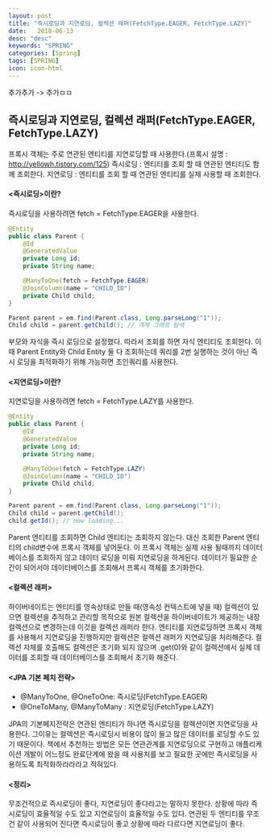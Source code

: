 ```yaml
---
layout: post
title: "즉시로딩과 지연로딩, 컬렉션 래퍼(FetchType.EAGER, FetchType.LAZY)"
date:   2018-06-13
desc: "desc"
keywords: "SPRING"
categories: [Spring]
tags: [SPRING]
icon: icon-html
---
```


추가추가 -> 추가ㅁㅁ
## 즉시로딩과 지연로딩, 컬렉션 래퍼(FetchType.EAGER, FetchType.LAZY)


프록시 객체는 주로 연관된 엔티티를 지연로딩할 때 사용한다.(프록시 설명 : http://yellowh.tistory.com/125)
즉시로딩 : 엔티티를 조회 할 때 연관된 엔티티도 함께 조회한다.
지연로딩 : 엔티티를 조회 할 때 연관된 엔티티를 실제 사용할 때 조회한다.

#### <즉시로딩>이란?
즉시로딩을 사용하려면 fetch = FetchType.EAGER을 사용한다.

```java
@Entity
public class Parent {
    @Id
    @GeneratedValue
    private Long id;
    private String name;

    @ManyToOne(fetch = FetchType.EAGER)
    @JoinColumn(name = "CHILD_ID")
    private Child child;
}

```

```java
Parent parent = em.find(Parent.class, Long.parseLong("1"));
Child child = parent.getChild(); // 객체 그래프 탐색

```

부모와 자식을 즉시 로딩으로 설정했다. 따라서 조회를 하면 자식 엔티티도 조회한다. 이때 Parent Entity와 Child Entity 둘 다 조회하는데 쿼리를 2번 실행하는 것이 아닌 즉시 로딩을 최적화하기 위해 가능하면 조인쿼리를 사용한다.


#### <지연로딩>이란?

지연로딩을 사용하려면 fetch = FetchType.LAZY를 사용한다.


```java
@Entity
public class Parent {
    @Id
    @GeneratedValue
    private Long id;
    private String name;

    @ManyToOne(fetch = FetchType.LAZY)
    @JoinColumn(name = "CHILD_ID")
    private Child child;
}


```

```java
Parent parent = em.find(Parent.class, Long.parseLong("1"));
Child child = parent.getChild();
child.getId(); // now loading...


```


Parent 엔티티를 조회하면 Child 엔티티는 조회하지 않는다.
대신 조회한 Parent 엔티티의 child변수에 프록시 객체를 넣어둔다. 이 프록시 객체는 실제 사용 될때까지 데이터베이스를 조회하지 않고 데이터 로딩을 미뤄 지연로딩을 하게된다.
데이터가 필요한 순간이 되어서야 데이터베이스를 조회해서 프록시 객체를 초기화한다.

#### <컬렉션 래퍼>
하이버네이트는 엔티티를 영속상태로 만들 때(영속성 컨텍스트에 넣을 때) 컬렉션이 있으면 컬렉션을 추적하고 관리할 목적으로 원본 컬렉션을 하이버네이트가 제공하는 내장 컬렉션으로 변경하는데 이것을 컬렉션 래퍼라 한다.
엔티티를 지연로딩하면 프록시 객체를 사용해서 지연로딩을 진행하지만 컬렉션은 컬렉션 래퍼가 지연로딩을 처리해준다.
컬렉션 자체를 호출해도 컬렉션은 초기화 되지 않으며 .get(0)와 같이 컬렉션에서 실제 데이터를 조회할 때 데이터베이스를 조회해서 초기화 해준다.

#### <JPA 기본 페치 전략>
- @ManyToOne, @OneToOne: 즉시로딩(FetchType.EAGER)
- @OneToMany, @ManyToMany : 지연로딩(FetchType.LAZY)

JPA의 기본페지전략은 연관된 엔티티가 하나면 즉시로딩을 컬렉션이면 지연로딩을 사용한다. 그이유는 컬렉션은 즉시로딩시 비용이 많이 들고 많은 데이터를 로딩할 수도 있기 때문이다. 책에서 추천하는 방법은 모든 연관관계를 지연로딩으로 구현하고 애플리케이션 개발이 어느정도 완료단계에 왔을 때 사용처를 보고 필요한 곳에만 즉시로딩을 사용하도록 최적화하라라라고 적혀있다.

#### <정리>
무조건적으로 즉시로딩이 좋다, 지연로딩이 좋다라고는 말하지 못한다.
상황에 따라 즉시로딩이 효율적일 수도 있고 지연로딩이 효율적일 수도 있다.
연관된 두 엔티티를 무조건 같이 사용되어 진다면 즉시로딩이 좋고 상황에 따라 다르다면 지연로딩이 좋다.

